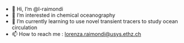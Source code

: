- 👋 Hi, I’m @l-raimondi
- 👀 I’m interested in chemical oceanography
- 🌱 I’m currently learning to use novel transient tracers to study ocean circulation
- 📫 How to reach me : lorenza.raimondi@usys.ethz.ch

<!---
l-raimondi/l-raimondi is a ✨ special ✨ repository because its `README.md` (this file) appears on your GitHub profile.
You can click the Preview link to take a look at your changes.
--->
